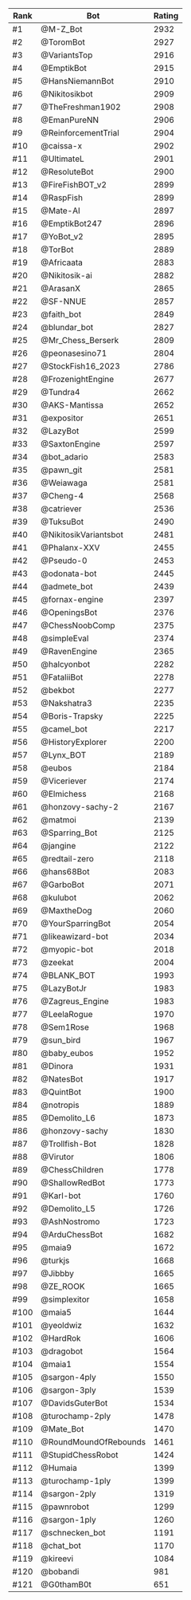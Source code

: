 Rank|Bot|Rating
---|---|---
#1|@M-Z_Bot|2932
#2|@ToromBot|2927
#3|@VariantsTop|2916
#4|@EmptikBot|2915
#5|@HansNiemannBot|2910
#6|@Nikitosikbot|2909
#7|@TheFreshman1902|2908
#8|@EmanPureNN|2906
#9|@ReinforcementTrial|2904
#10|@caissa-x|2902
#11|@UltimateL|2901
#12|@ResoluteBot|2900
#13|@FireFishBOT_v2|2899
#14|@RaspFish|2899
#15|@Mate-AI|2897
#16|@EmptikBot247|2896
#17|@YoBot_v2|2895
#18|@TorBot|2889
#19|@Africaata|2883
#20|@Nikitosik-ai|2882
#21|@ArasanX|2865
#22|@SF-NNUE|2857
#23|@faith_bot|2849
#24|@blundar_bot|2827
#25|@Mr_Chess_Berserk|2809
#26|@peonasesino71|2804
#27|@StockFish16_2023|2786
#28|@FrozenightEngine|2677
#29|@Tundra4|2662
#30|@AKS-Mantissa|2652
#31|@expositor|2651
#32|@LazyBot|2599
#33|@SaxtonEngine|2597
#34|@bot_adario|2583
#35|@pawn_git|2581
#36|@Weiawaga|2581
#37|@Cheng-4|2568
#38|@catriever|2536
#39|@TuksuBot|2490
#40|@NikitosikVariantsbot|2481
#41|@Phalanx-XXV|2455
#42|@Pseudo-0|2453
#43|@odonata-bot|2445
#44|@admete_bot|2439
#45|@fornax-engine|2397
#46|@OpeningsBot|2376
#47|@ChessNoobComp|2375
#48|@simpleEval|2374
#49|@RavenEngine|2365
#50|@halcyonbot|2282
#51|@FataliiBot|2278
#52|@bekbot|2277
#53|@Nakshatra3|2235
#54|@Boris-Trapsky|2225
#55|@camel_bot|2217
#56|@HistoryExplorer|2200
#57|@Lynx_BOT|2189
#58|@eubos|2184
#59|@Viceriever|2174
#60|@Elmichess|2168
#61|@honzovy-sachy-2|2167
#62|@matmoi|2139
#63|@Sparring_Bot|2125
#64|@jangine|2122
#65|@redtail-zero|2118
#66|@hans68Bot|2083
#67|@GarboBot|2071
#68|@kulubot|2062
#69|@MaxtheDog|2060
#70|@YourSparringBot|2054
#71|@likeawizard-bot|2034
#72|@myopic-bot|2018
#73|@zeekat|2004
#74|@BLANK_BOT|1993
#75|@LazyBotJr|1983
#76|@Zagreus_Engine|1983
#77|@LeelaRogue|1970
#78|@Sem1Rose|1968
#79|@sun_bird|1967
#80|@baby_eubos|1952
#81|@Dinora|1931
#82|@NatesBot|1917
#83|@QuintBot|1900
#84|@notropis|1889
#85|@Demolito_L6|1873
#86|@honzovy-sachy|1830
#87|@Trollfish-Bot|1828
#88|@Virutor|1806
#89|@ChessChildren|1778
#90|@ShallowRedBot|1773
#91|@Karl-bot|1760
#92|@Demolito_L5|1726
#93|@AshNostromo|1723
#94|@ArduChessBot|1682
#95|@maia9|1672
#96|@turkjs|1668
#97|@Jibbby|1665
#98|@ZE_ROOK|1665
#99|@simplexitor|1658
#100|@maia5|1644
#101|@yeoldwiz|1632
#102|@HardRok|1606
#103|@dragobot|1564
#104|@maia1|1554
#105|@sargon-4ply|1550
#106|@sargon-3ply|1539
#107|@DavidsGuterBot|1534
#108|@turochamp-2ply|1478
#109|@Mate_Bot|1470
#110|@RoundMoundOfRebounds|1461
#111|@StupidChessRobot|1424
#112|@Humaia|1399
#113|@turochamp-1ply|1399
#114|@sargon-2ply|1319
#115|@pawnrobot|1299
#116|@sargon-1ply|1260
#117|@schnecken_bot|1191
#118|@chat_bot|1170
#119|@kireevi|1084
#120|@bobandi|981
#121|@G0thamB0t|651
